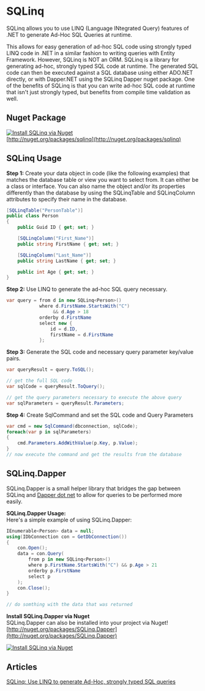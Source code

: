 # SQLinq
SQLinq allows you to use LINQ (Language INtegrated Query) features of .NET to generate Ad-Hoc SQL Queries at runtime.

This allows for easy generation of ad-hoc SQL code using strongly typed LINQ code in .NET in a similar fashion to writing queries with Entity Framework. However, SQLinq is NOT an ORM. SQLinq is a library for generating ad-hoc, strongly typed SQL code at runtime. The generated SQL code can then be executed against a SQL database using either ADO.NET directly, or with Dapper.NET using the SQLinq Dapper nuget package. One of the benefits of SQLinq is that you can write ad-hoc SQL code at runtime that isn't just strongly typed, but benefits from compile time validation as well.

## Nuget Package

[![Install SQLinq via Nuget](http://sqlinq.codeplex.com/Download?ProjectName=sqlinq&DownloadId=357830 "Install SQLinq via Nuget")](http://nuget.org/packages/sqlinq)  
[http://nuget.org/packages/sqlinq](http://nuget.org/packages/sqlinq)

## SQLinq Usage

**Step 1:** Create your data object in code (like the following examples) that matches the database table or view you want to select from. It can either be a class or interface. You can also name the object and/or its properties differently than the database by using the SQLinqTable and SQLinqColumn attributes to specify their name in the database.  

```c#
[SQLinqTable("PersonTable")]
public class Person
{
    public Guid ID { get; set; }

    [SQLinqColumn("First_Name")]
    public string FirstName { get; set; }

    [SQLinqColumn("Last_Name")]
    public string LastName { get; set; }

    public int Age { get; set; }
}
```

**Step 2:** Use LINQ to generate the ad-hoc SQL query necessary.  

```c#
var query = from d in new SQLinq<Person>()
            where d.FirstName.StartsWith("C")
                 && d.Age > 18
            orderby d.FirstName
            select new {
                id = d.ID,
                firstName = d.FirstName
            };
```

**Step 3:** Generate the SQL code and necessary query parameter key/value pairs.  

```c#
var queryResult = query.ToSQL();

// get the full SQL code
var sqlCode = queryResult.ToQuery();

// get the query parameters necessary to execute the above query
var sqlParameters = queryResult.Parameters;
```

**Step 4:** Create SqlCommand and set the SQL code and Query Parameters  

```c#
var cmd = new SqlCommand(dbconnection, sqlCode);
foreach(var p in sqlParameters)
{
    cmd.Parameters.AddWithValue(p.Key, p.Value);
}
// now execute the command and get the results from the database
```

## SQLinq.Dapper

SQLinq.Dapper is a small helper library that bridges the gap between SQLinq and [Dapper dot net](https://github.com/StackExchange/Dapper/) to allow for queries to be performed more easily.  

**SQLinq.Dapper Usage:**  
Here's a simple example of using SQLinq.Dapper:  

```c#
IEnumerable<Person> data = null;
using(IDbConnection con = GetDbConnection())
{
    con.Open();
    data = con.Query(
        from p in new SQLinq<Person>()
        where p.FirstName.StartsWith("C") && p.Age > 21
        orderby p.FirstName
        select p
    );
    con.Close();
}

// do somthing with the data that was returned
```

**Install SQLinq.Dapper via Nuget**  
SQLinq.Dapper can also be installed into your project via Nuget!  
[http://nuget.org/packages/SQLinq.Dapper](http://nuget.org/packages/SQLinq.Dapper)  

[![Install SQLinq via Nuget](http://download.codeplex.com/Download?ProjectName=sqlinq&DownloadId=358422 "Install SQLinq via Nuget")](http://nuget.org/packages/SQLinq.Dapper)  

## Articles

[SQLinq: Use LINQ to generate Ad-Hoc, strongly typed SQL queries](http://pietschsoft.com/post/2012/03/24/SQLinq-Use-LINQ-to-generate-Ad-Hoc-strongly-typed-SQL-queries)
